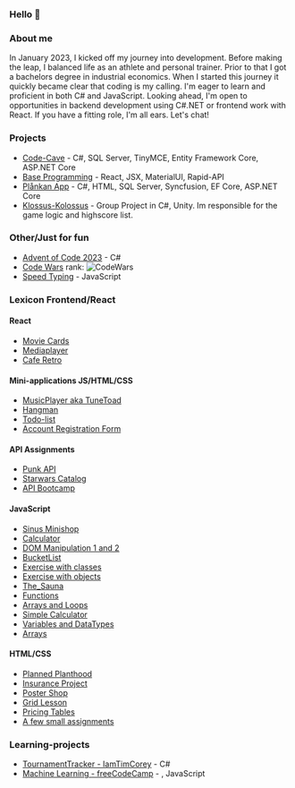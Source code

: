 ###  Hello 👋

### About me
In January 2023, I kicked off my journey into development. Before making the leap, I balanced life as an athlete and personal trainer. Prior to that I got a bachelors degree in industrial economics.
When I started this journey it quickly became clear that coding is my calling. I'm eager to learn and proficient in both C# and JavaScript. Looking ahead, I'm open to opportunities in backend development using C#.NET or frontend work with React. If you have a fitting role, I'm all ears. Let's chat!

### Projects
- [Code-Cave](https://github.com/sockulags/Code-Cave) - C#, SQL Server, TinyMCE, Entity Framework Core, ASP.NET Core 
- [Base Programming](https://github.com/sockulags/Base-programming) - React, JSX, MaterialUI, Rapid-API  
- [Plånkan App](https://github.com/sockulags/plankan-app) - C#, HTML, SQL Server, Syncfusion, EF Core, ASP.NET Core
- [Klossus-Kolossus](https://github.com/JeanLussagnet/Klossus-Kolossus) - Group Project in C#, Unity. Im responsible for the game logic and highscore list.
 
### Other/Just for fun
- [Advent of Code 2023](https://github.com/sockulags/Advent_of_Code_2023) - C#
- [Code Wars](https://github.com/sockulags/Code_Wars) rank: ![CodeWars](https://www.codewars.com/users/sockulags/badges/micro)
- [Speed Typing](https://github.com/sockulags/Speed_Typing) - JavaScript


### Lexicon Frontend/React 
#### React
- [Movie Cards](https://github.com/sockulags/Lexicon_MovieCards/)
- [Mediaplayer](https://github.com/sockulags/Lexicon_Mediaplayer)
- [Cafe Retro](https://github.com/sockulags/Lexicon_Cafe_Retro)
#### Mini-applications JS/HTML/CSS
 - [MusicPlayer aka TuneToad](https://github.com/sockulags/Lexicon_JS_Musicplayer)
 - [Hangman](https://github.com/sockulags/Lexicon_Hangman/)
 - [Todo-list](https://github.com/sockulags/Lexicon_JS_Todo-list)
 - [Account Registration Form](https://github.com/sockulags/Lexicon_JS_Account_Registration)
#### API Assignments
- [Punk API](https://github.com/sockulags/Punk_API)
- [Starwars Catalog](https://github.com/sockulags/Starwars_Catalog)
- [API Bootcamp](https://github.com/sockulags/Lexicon_API_Bootcamp)
#### JavaScript  
 - [Sinus Minishop](https://github.com/sockulags/Lexicon_JS_sinus-minishop)
 - [Calculator](https://github.com/sockulags/Lexicon_JS_Calculator)
 - [DOM Manipulation 1 and 2](https://github.com/sockulags/Lexicon_JS_DOM_Manipulation)
 - [BucketList](https://github.com/sockulags/Lexicon_JS_BucketList)
 - [Exercise with classes](https://github.com/sockulags/Lexicon_JS_Skolan_med_klasser)
 - [Exercise with objects](https://github.com/sockulags/Lexicon_JS_Skolan_med_objekt)
 - [The_Sauna](https://github.com/sockulags/Lexicon_JS_The_Sauna)
 - [Functions](https://github.com/sockulags/Lexicon_JS_Functions)
 - [Arrays and Loops](https://github.com/sockulags/Lexicon_JS_Arrays_and_Loops) 
 - [Simple Calculator](https://github.com/sockulags/Lexicon_JS_Simple-calc)
 - [Variables and DataTypes](https://github.com/sockulags/Lexicon_JS_Variables_and_DataTypes) 
 - [Arrays](https://github.com/sockulags/Lexicon_JS_Arrays)
#### HTML/CSS   
 - [Planned Planthood](https://github.com/sockulags/Planned_planthood)
 - [Insurance Project](https://github.com/sockulags/insurance_project)
 - [Poster Shop](https://github.com/sockulags/poster-shop)
 - [Grid Lesson](https://github.com/sockulags/grid_lesson)
 - [Pricing Tables](https://github.com/sockulags/lexicon-pricing_tables)
 - [A few small assignments](https://github.com/sockulags/html-delkurs)

### Learning-projects
- [TournamentTracker - IamTimCorey](https://github.com/sockulags/TournamentTracker) - C# 
- [Machine Learning - freeCodeCamp](https://github.com/sockulags/Machine_Learning_Course) - , JavaScript

